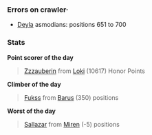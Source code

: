 ### Errors on crawler·
- [Deyla](/#/ranking/Deyla) asmodians: positions 651 to 700


### Stats

**Point scorer of the day**
>[Zzzauberin](/#/character/Loki/127387) from [Loki](/#/ranking/Loki)  (10617) Honor Points


**Climber of the day**
>[Fukss](/#/character/Barus/619100) from [Barus](/#/ranking/Barus)  (350) positions


**Worst of the day**
>[Sallazar](/#/character/Miren/3985) from [Miren](/#/ranking/Miren)  (-5) positions


